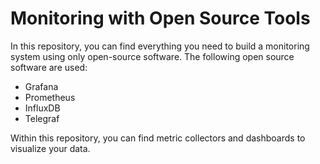 # Monitoring with Open Source Tools
In this repository, you can find everything you need to build a monitoring system using only open-source software. The following open source software are used:
- Grafana
- Prometheus
- InfluxDB
- Telegraf

Within this repository, you can find metric collectors and dashboards to visualize your data.